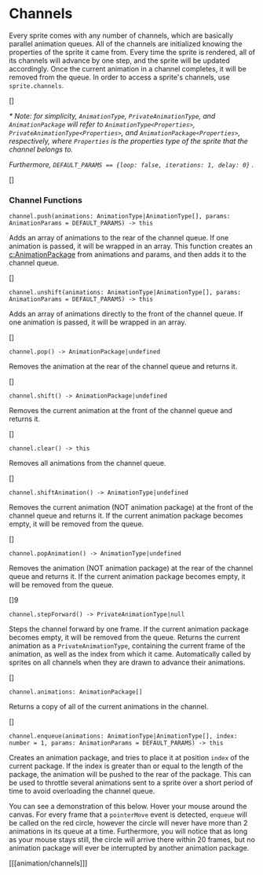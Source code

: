 # Channels

Every sprite comes with any number of channels, which are basically parallel animation queues. All of the channels are initialized knowing the properties of the sprite it came from. Every time the sprite is rendered, all of its channels will advance by one step, and the sprite will be updated accordingly. Once the current animation in a channel completes, it will be removed from the queue. In order to access a sprite's channels, use `sprite.channels`.

[]

_* Note: for simplicity, `AnimationType`, `PrivateAnimationType`, and `AnimationPackage` will refer to `AnimationType<Properties>`, `PrivateAnimationType<Properties>`, and `AnimationPackage<Properties>`, respectively, where `Properties` is the properties type of the sprite that the channel belongs to._

_Furthermore, `DEFAULT_PARAMS == {loop: false, iterations: 1, delay: 0}` ._

[]
### Channel Functions

~~~ts-header
channel.push(animations: AnimationType|AnimationType[], params: AnimationParams = DEFAULT_PARAMS) -> this
~~~
Adds an array of animations to the rear of the channel queue. If one animation is passed, it will be wrapped in an array. This function creates an [c:AnimationPackage]() from animations and params, and then adds it to the channel queue.

[]
~~~ts-header
channel.unshift(animations: AnimationType|AnimationType[], params: AnimationParams = DEFAULT_PARAMS) -> this
~~~
Adds an array of animations directly to the front of the channel queue. If one animation is passed, it will be wrapped in an array.

[]
~~~ts-header
channel.pop() -> AnimationPackage|undefined
~~~
Removes the animation at the rear of the channel queue and returns it.

[]
~~~ts-header
channel.shift() -> AnimationPackage|undefined
~~~
Removes the current animation at the front of the channel queue and returns it.

[]
~~~ts-header
channel.clear() -> this
~~~
Removes all animations from the channel queue.

[]
~~~ts-header
channel.shiftAnimation() -> AnimationType|undefined
~~~
Removes the current animation (NOT animation package) at the front of the channel queue and returns it. If the current animation package becomes empty, it will be removed from the queue.

[]
~~~ts-header
channel.popAnimation() -> AnimationType|undefined
~~~
Removes the animation (NOT animation package) at the rear of the channel queue and returns it. If the current animation package becomes empty, it will be removed from the queue.

[]9
~~~ts-header
channel.stepForward() -> PrivateAnimationType|null
~~~
Steps the channel forward by one frame. If the current animation package becomes empty, it will be removed from the queue. Returns the current animation as a `PrivateAnimationType`, containing the current frame of the animation, as well as the index from which it came. Automatically called by sprites on all channels when they are drawn to advance their animations.

[]
~~~ts-header
channel.animations: AnimationPackage[]
~~~
Returns a copy of all of the current animations in the channel.

[]
~~~ts-header
channel.enqueue(animations: AnimationType|AnimationType[], index: number = 1, params: AnimationParams = DEFAULT_PARAMS) -> this
~~~
Creates an animation package, and tries to place it at position `index` of the current package. If the index is greater than or equal to the length of the package, the animation will be pushed to the rear of the package. This can be used to throttle several animations sent to a sprite over a short period of time to avoid overloading the channel queue.

You can see a demonstration of this below. Hover your mouse around the canvas. For every frame that a `pointerMove` event is detected, `enqueue` will be called on the red circle, however the circle will never have more than 2 animations in its queue at a time. Furthermore, you will notice that as long as your mouse stays still, the circle will arrive there within 20 frames, but no animation package will ever be interrupted by another animation package.

[[[animation/channels]]]
